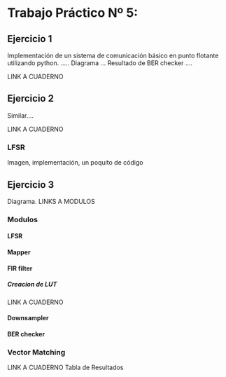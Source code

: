# Trabajo Práctico Nº 5: 


## Ejercicio  1 

 Implementación de un sistema de comunicación básico en punto flotante utilizando python. 
 ..... Diagrama ... 
 Resultado de BER checker .... 
 
 LINK A CUADERNO 
 
 ## Ejercicio 2
  
 Similar.... 
 
 LINK A CUADERNO 
 
 ### LFSR 
     
   Imagen, implementación, un poquito de código
   
## Ejercicio 3 

 Diagrama.
 LINKS A MODULOS 
 ### Modulos 
 
 #### LFSR 
 
 
 #### Mapper 
 
 
 #### FIR filter 
 ##### Creacion de LUT 
 LINK A CUADERNO 
 
 #### Downsampler 
 
 
 #### BER checker 
 
 
 ### Vector Matching

 LINK A CUADERNO 
 Tabla de Resultados 
 
 
